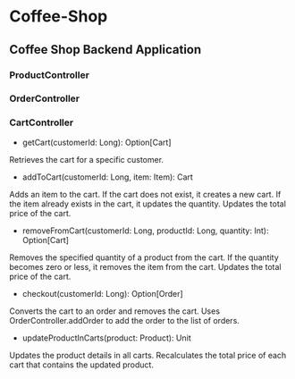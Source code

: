 # Coffee-Shop

## Coffee Shop Backend Application

### ProductController

### OrderController

### CartController

- getCart(customerId: Long): Option[Cart]

Retrieves the cart for a specific customer.

- addToCart(customerId: Long, item: Item): Cart

Adds an item to the cart. If the cart does not exist, it creates a new cart.
If the item already exists in the cart, it updates the quantity.
Updates the total price of the cart.

- removeFromCart(customerId: Long, productId: Long, quantity: Int): Option[Cart]

Removes the specified quantity of a product from the cart.
If the quantity becomes zero or less, it removes the item from the cart.
Updates the total price of the cart.

- checkout(customerId: Long): Option[Order]

Converts the cart to an order and removes the cart.
Uses OrderController.addOrder to add the order to the list of orders.

- updateProductInCarts(product: Product): Unit

Updates the product details in all carts.
Recalculates the total price of each cart that contains the updated product.
